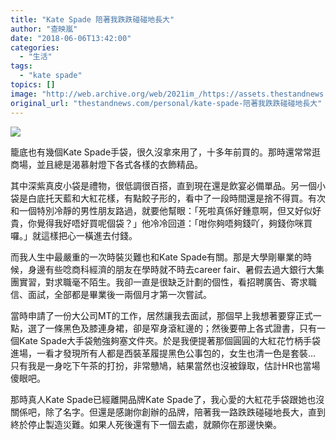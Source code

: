 ```yaml
---
title: "Kate Spade 陪著我跌跌碰碰地長大"
author: "查映嵐"
date: "2018-06-06T13:42:00"
categories:
  - "生活"
tags:
  - "kate spade"
topics: []
image: "http://web.archive.org/web/2021im_/https://assets.thestandnews.com/media/photos/kate-09_mKZhG.png"
original_url: "thestandnews.com/personal/kate-spade-陪著我跌跌碰碰地長大"
---
```

![](http://web.archive.org/web/2021im_/https://assets.thestandnews.com/media/photos/kate-09_mKZhG.png)

籠底也有幾個Kate Spade手袋，很久沒拿來用了，十多年前買的。那時還常常逛商場，並且總是渴慕射燈下各式各樣的衣飾精品。

其中深紫真皮小袋是禮物，很低調很百搭，直到現在還是飲宴必備單品。另一個小袋是白底托天藍和大紅花樣，有點餃子形的，看中了一段時間還是捨不得買。有次和一個特別冷靜的男性朋友路過，就要他幫眼：「死啦真係好鍾意啊，但又好似好貴，你覺得我好唔好買呢個袋？」他冷冷回道：「咁你夠唔夠錢吖，夠錢你咪買囉。」就這樣把心一橫進去付錢。

而我人生中最嚴重的一次時裝災難也和Kate Spade有關。那是大學剛畢業的時候，身邊有些唸商科經濟的朋友在學時就不時去career fair、暑假去過大銀行大集團實習，對求職毫不陌生。我卻一直是很缺乏計劃的個性，看招聘廣告、寄求職信、面試，全部都是畢業後一兩個月才第一次嘗試。

當時申請了一份大公司MT的工作，居然讓我去面試，那個早上我想著要穿正式一點，選了一條黑色及膝連身裙，卻是窄身滾紅邊的；然後要帶上各式證書，只有一個Kate Spade大手袋勉強夠塞文件夾。於是我便提著那個圓圓的大紅花竹柄手袋進場，一看才發現所有人都是西裝革履提黑色公事包的，女生也清一色是套裝... 只有我是一身吃下午茶的打扮，非常戇鳩，結果當然也沒被錄取，估計HR也當場傻眼吧。

那時真人Kate Spade已經離開品牌Kate Spade了，我心愛的大紅花手袋跟她也沒關係吧，除了名字。但還是感謝你創辦的品牌，陪著我一路跌跌碰碰地長大，直到終於停止製造災難。如果人死後還有下一個去處，就願你在那邊快樂。
